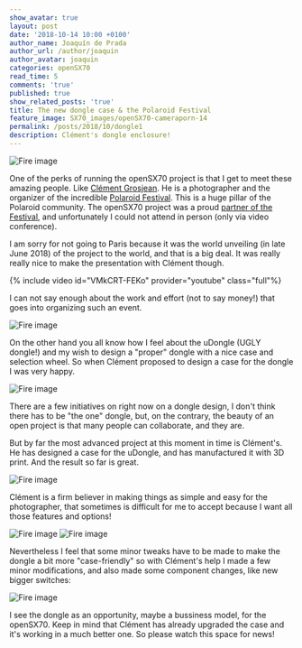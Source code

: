 ```yaml
---
show_avatar: true
layout: post
date: '2018-10-14 10:00 +0100'
author_name: Joaquín de Prada
author_url: /author/joaquin
author_avatar: joaquin
categories: openSX70
read_time: 5
comments: 'true'
published: true
show_related_posts: 'true'
title: The new dongle case & the Polaroid Festival
feature_image: SX70_images/openSX70-cameraporn-14
permalink: /posts/2018/10/dongle1
description: Clément's dongle enclosure!
---
```

![Fire image]({{site.url}}/{{site.baseurl}}img/2018/10/clem-drawing.jpg)

One of the perks of running the openSX70 project is that I get to meet these amazing people. Like [Clément Grosjean](http://clementgrosjean.fr/). He is a photographer and the organizer of the incredible [Polaroid Festival](http://polaroidfestival.com/). This is a huge pillar of the Polaroid community. 
The openSX70 project was a proud [partner of the Festival](http://polaroidfestival.com/partenaires), and unfortunately I could not attend in person (only via video conference). 

I am sorry for not going to Paris because it was the world unveiling (in late June 2018) of the project to the world, and that is a big deal. It was really really nice to make the presentation with Clément though.	

{% include video id="VMkCRT-FEKo" provider="youtube" class="full"%}

I can not say enough about the work and effort (not to say money!) that goes into organizing such an event.

![Fire image]({{site.url}}/{{site.baseurl}}img/2018/10/pres.jpg)

On the other hand you all know how I feel about the uDongle (UGLY dongle!) and my wish to design a "proper" dongle with a nice case and selection wheel.
So when Clément proposed to design a case for the dongle I was very happy.


![Fire image]({{site.url}}/{{site.baseurl}}img/2018/10/red-3-3-dongle.jpg)


There are a few initiatives on right now on a dongle design, I don't think there has to be "the one" dongle, but, on the contrary, the beauty of an open project is that many people can collaborate, and they are.

But by far the most advanced project at this moment in time is Clément's. He has designed a case for the uDongle, and has manufactured it with 3D print. And the result so far is great.

![Fire image]({{site.url}}/{{site.baseurl}}img/2018/10/clem-rendering.jpg)

Clément is a firm believer in making things as simple and easy for the photographer, that sometimes is difficult for me to accept because I want all those features and options!

![Fire image]({{site.url}}/{{site.baseurl}}img/2018/10/dongle-clement-1.jpg)
![Fire image]({{site.url}}/{{site.baseurl}}img/2018/10/dongle-clement-2.jpg)

Nevertheless I feel that some minor tweaks have to be made to make the dongle a bit more "case-friendly" so with Clément's help I made a few minor modifications, and also made some component changes, like new bigger switches:

![Fire image]({{site.url}}/{{site.baseurl}}img/2018/10/dongle-3-6-graphic.jpg)

I see the dongle as an opportunity, maybe a bussiness model, for the openSX70. Keep in mind that Clément has already upgraded the case and it's working in a much better one. So please watch this space for news!
